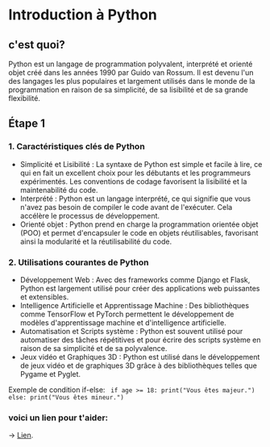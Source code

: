 # Introduction à Python

## c'est quoi?
Python est un langage de programmation polyvalent, interprété et orienté objet créé dans les années 1990 par Guido van Rossum. Il est devenu l'un des langages les plus populaires et largement utilisés dans le monde de la programmation en raison de sa simplicité, de sa lisibilité et de sa grande flexibilité.

## Étape 1

### 1. Caractéristiques clés de Python
- Simplicité et Lisibilité : La syntaxe de Python est simple et facile à lire, ce qui en fait un excellent choix pour les débutants et les programmeurs expérimentés. Les conventions de codage favorisent la lisibilité et la maintenabilité du code.
- Interprété : Python est un langage interprété, ce qui signifie que vous n'avez pas besoin de compiler le code avant de l'exécuter. Cela accélère le processus de développement.
- Orienté objet : Python prend en charge la programmation orientée objet (POO) et permet d'encapsuler le code en objets réutilisables, favorisant ainsi la modularité et la réutilisabilité du code.


### 2. Utilisations courantes de Python
- Développement Web : Avec des frameworks comme Django et Flask, Python est largement utilisé pour créer des applications web puissantes et extensibles.
- Intelligence Artificielle et Apprentissage Machine : Des bibliothèques comme TensorFlow et PyTorch permettent le développement de modèles d'apprentissage machine et d'intelligence artificielle.
- Automatisation et Scripts système : Python est souvent utilisé pour automatiser des tâches répétitives et pour écrire des scripts système en raison de sa simplicité et de sa polyvalence.
- Jeux vidéo et Graphiques 3D : Python est utilisé dans le développement de jeux vidéo et de graphiques 3D grâce à des bibliothèques telles que Pygame et Pyglet.



Exemple de condition if-else: ``` if age >= 18:
    print("Vous êtes majeur.")
else:
    print("Vous êtes mineur.")```


### voici un lien pour t'aider: 
-> [Lien]("https://openclassrooms.com/fr/courses/7168871-apprenez-les-bases-du-langage-python").